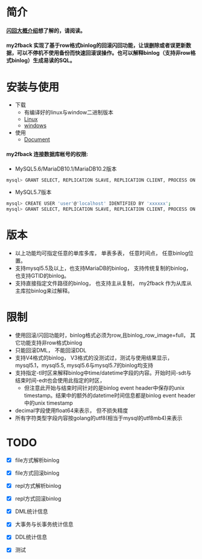 # 简介
#### [闪回大概介绍](https://jiemin.wang/2019/04/19/mysql-flashback-priciple-and-practice/)想了解的，请阅读。

#### my2fback 实现了基于row格式binlog的回滚闪回功能，让误删除或者误更新数据，可以不停机不使用备份而快速回滚误操作。也可以解释binlog（支持非row格式binlog）生成易读的SQL。

# 安装与使用 
* 下载
   + 有编译好的linux与window二进制版本
   * [Linux](https://github.com/WangJiemin/my2fback/blob/master/releases/my2fback)
   * [windows](https://github.com/WangJiemin/my2fback/blob/master/releases/my2fback.exe)
* 使用
   * [Document](https://jiemin.wang/2019/07/17/my2fback/)
 
#### my2fback 连接数据库帐号的权限: 
* MySQL5.6/MariaDB10.1/MariaDB10.2版本
```bash
mysql> GRANT SELECT, REPLICATION SLAVE, REPLICATION CLIENT, PROCESS ON *.* TO 'user'@'localhost' IDENTIFIED BY 'xxxxxx';
```
* MySQL5.7版本
```bash
mysql> CREATE USER 'user'@'localhost' IDENTIFIED BY 'xxxxxx';
mysql> GRANT SELECT, REPLICATION SLAVE, REPLICATION CLIENT, PROCESS ON *.* TO 'user'@'localhost';
```

# 版本 
* 以上功能均可指定任意的单库多库， 单表多表， 任意时间点， 任意binlog位置。
* 支持mysql5.5及以上，也支持MariaDB的binlog， 支持传统复制的binlog， 也支持GTID的binlog。
* 支持直接指定文件路径的binlog， 也支持主从复制， my2fback 作为从库从主库拉binlog来过解释。

# 限制
* 使用回滚/闪回功能时，binlog格式必须为row,且binlog_row_image=full， 其它功能支持非row格式binlog
* 只能回滚DML， 不能回滚DDL
* 支持V4格式的binlog， V3格式的没测试过，测试与使用结果显示，mysql5.1，mysql5.5, mysql5.6与mysql5.7的binlog均支持
* 支持指定-tl时区来解释binlog中time/datetime字段的内容。开始时间-sdt与结束时间-edt也会使用此指定的时区， 
   + 但注意此开始与结束时间针对的是binlog event header中保存的unix timestamp。结果中的额外的datetime时间信息都是binlog event header中的unix timestamp
* decimal字段使用float64来表示， 但不损失精度
* 所有字符类型字段内容按golang的utf8(相当于mysql的utf8mb4)来表示


# TODO
- [x] file方式解析binlog
- [x] file方式回滚binlog
- [x] repl方式解析binlog
- [x] repl方式回滚binlog
- [x] DML统计信息
- [x] 大事务与长事务统计信息
- [x] DDL统计信息
- [x] 测试




